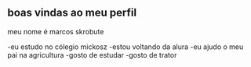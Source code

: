  ## boas vindas ao meu perfil ##

 meu nome é marcos skrobute

 -eu estudo no cólegio mickosz
 -estou voltando da alura
 -eu ajudo o meu pai na agricultura
 -gosto de estudar 
 -gosto de trator

